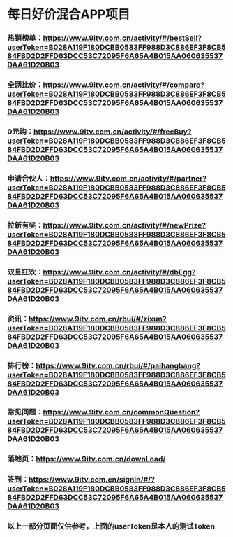 # 每日好价混合APP项目

### 热销榜单：https://www.9itv.com.cn/activity/#/bestSell?userToken=B028A119F180DCBB0583FF988D3C886EF3F8CB584FBD2D2FFD63DCC53C72095F6A65A4B015AA060635537DAA61D20B03
### 全网比价：https://www.9itv.com.cn/activity/#/compare?userToken=B028A119F180DCBB0583FF988D3C886EF3F8CB584FBD2D2FFD63DCC53C72095F6A65A4B015AA060635537DAA61D20B03
### 0元购：https://www.9itv.com.cn/activity/#/freeBuy?userToken=B028A119F180DCBB0583FF988D3C886EF3F8CB584FBD2D2FFD63DCC53C72095F6A65A4B015AA060635537DAA61D20B03
### 申请合伙人：https://www.9itv.com.cn/activity/#/partner?userToken=B028A119F180DCBB0583FF988D3C886EF3F8CB584FBD2D2FFD63DCC53C72095F6A65A4B015AA060635537DAA61D20B03
### 拉新有奖：https://www.9itv.com.cn/activity/#/newPrize?userToken=B028A119F180DCBB0583FF988D3C886EF3F8CB584FBD2D2FFD63DCC53C72095F6A65A4B015AA060635537DAA61D20B03
### 双旦狂欢：https://www.9itv.com.cn/activity/#/dbEgg?userToken=B028A119F180DCBB0583FF988D3C886EF3F8CB584FBD2D2FFD63DCC53C72095F6A65A4B015AA060635537DAA61D20B03
### 资讯：https://www.9itv.com.cn/rbui/#/zixun?userToken=B028A119F180DCBB0583FF988D3C886EF3F8CB584FBD2D2FFD63DCC53C72095F6A65A4B015AA060635537DAA61D20B03
### 排行榜：https://www.9itv.com.cn/rbui/#/paihangbang?userToken=B028A119F180DCBB0583FF988D3C886EF3F8CB584FBD2D2FFD63DCC53C72095F6A65A4B015AA060635537DAA61D20B03
### 常见问题：https://www.9itv.com.cn/commonQuestion?userToken=B028A119F180DCBB0583FF988D3C886EF3F8CB584FBD2D2FFD63DCC53C72095F6A65A4B015AA060635537DAA61D20B03
### 落地页：https://www.9itv.com.cn/downLoad/
### 签到：https://www.9itv.com.cn/signIn/#/?userToken=B028A119F180DCBB0583FF988D3C886EF3F8CB584FBD2D2FFD63DCC53C72095F6A65A4B015AA060635537DAA61D20B03

### 以上一部分页面仅供参考，上面的userToken是本人的测试Token
